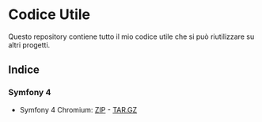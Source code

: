 # Codice Utile
Questo repository contiene tutto il mio codice utile che si può riutilizzare su altri progetti.

## Indice

### Symfony 4
- Symfony 4 Chromium: [ZIP](https://github.com/capimichi/code-utils/blob/master/build/symfony4/chromium/master.zip) - [TAR.GZ](https://github.com/capimichi/code-utils/blob/master/build/symfony4/chromium/master.targz)
